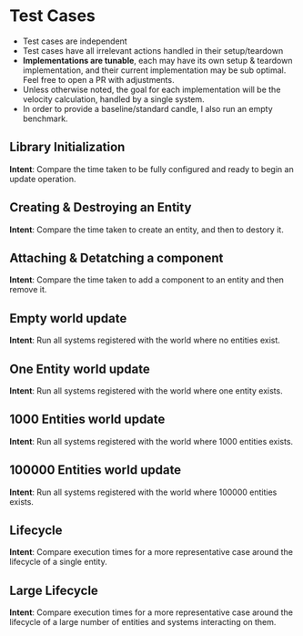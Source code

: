# Test Cases

- Test cases are independent
- Test cases have all irrelevant actions handled in their setup/teardown
- **Implementations are tunable**, each may have its own setup & teardown implementation, and their current implementation may be sub optimal. Feel free to open a PR with adjustments.
- Unless otherwise noted, the goal for each implementation will be the velocity calculation, handled by a single system.
- In order to provide a baseline/standard candle, I also run an empty benchmark.

## Library Initialization

**Intent**: Compare the time taken to be fully configured and ready to begin an update operation.

## Creating & Destroying an Entity

**Intent**: Compare the time taken to create an entity, and then to destory it.

## Attaching & Detatching a component

**Intent**: Compare the time taken to add a component to an entity and then remove it.

## Empty world update

**Intent**: Run all systems registered with the world where no entities exist.

## One Entity world update

**Intent**: Run all systems registered with the world where one entity exists.

## 1000 Entities world update

**Intent**: Run all systems registered with the world where 1000 entities exists.

## 100000 Entities world update

**Intent**: Run all systems registered with the world where 100000 entities exists.

## Lifecycle

**Intent**: Compare execution times for a more representative case around the lifecycle of a single entity.

## Large Lifecycle

**Intent**: Compare execution times for a more representative case around the lifecycle of a large number of entities and systems interacting on them.
